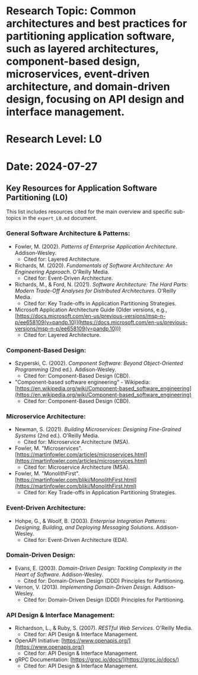 # Research Topic: Common architectures and best practices for partitioning application software, such as layered architectures, component-based design, microservices, event-driven architecture, and domain-driven design, focusing on API design and interface management.
# Research Level: L0
# Date: 2024-07-27

## Key Resources for Application Software Partitioning (L0)

This list includes resources cited for the main overview and specific sub-topics in the `expert_L0.md` document.

### General Software Architecture & Patterns:

*   Fowler, M. (2002). *Patterns of Enterprise Application Architecture*. Addison-Wesley.
    *   Cited for: Layered Architecture.
*   Richards, M. (2020). *Fundamentals of Software Architecture: An Engineering Approach*. O'Reilly Media.
    *   Cited for: Event-Driven Architecture.
*   Richards, M., & Ford, N. (2021). *Software Architecture: The Hard Parts: Modern Trade-Off Analyses for Distributed Architectures*. O'Reilly Media.
    *   Cited for: Key Trade-offs in Application Partitioning Strategies.
*   Microsoft Application Architecture Guide (Older versions, e.g., [https://docs.microsoft.com/en-us/previous-versions/msp-n-p/ee658109(v=pandp.10)](https://docs.microsoft.com/en-us/previous-versions/msp-n-p/ee658109(v=pandp.10)))
    *   Cited for: Layered Architecture.

### Component-Based Design:

*   Szyperski, C. (2002). *Component Software: Beyond Object-Oriented Programming* (2nd ed.). Addison-Wesley.
    *   Cited for: Component-Based Design (CBD).
*   "Component-based software engineering" - Wikipedia: [https://en.wikipedia.org/wiki/Component-based_software_engineering](https://en.wikipedia.org/wiki/Component-based_software_engineering)
    *   Cited for: Component-Based Design (CBD).

### Microservice Architecture:

*   Newman, S. (2021). *Building Microservices: Designing Fine-Grained Systems* (2nd ed.). O'Reilly Media.
    *   Cited for: Microservice Architecture (MSA).
*   Fowler, M. "Microservices". [https://martinfowler.com/articles/microservices.html](https://martinfowler.com/articles/microservices.html)
    *   Cited for: Microservice Architecture (MSA).
*   Fowler, M. "MonolithFirst". [https://martinfowler.com/bliki/MonolithFirst.html](https://martinfowler.com/bliki/MonolithFirst.html)
    *   Cited for: Key Trade-offs in Application Partitioning Strategies.

### Event-Driven Architecture:

*   Hohpe, G., & Woolf, B. (2003). *Enterprise Integration Patterns: Designing, Building, and Deploying Messaging Solutions*. Addison-Wesley.
    *   Cited for: Event-Driven Architecture (EDA).

### Domain-Driven Design:

*   Evans, E. (2003). *Domain-Driven Design: Tackling Complexity in the Heart of Software*. Addison-Wesley.
    *   Cited for: Domain-Driven Design (DDD) Principles for Partitioning.
*   Vernon, V. (2013). *Implementing Domain-Driven Design*. Addison-Wesley.
    *   Cited for: Domain-Driven Design (DDD) Principles for Partitioning.

### API Design & Interface Management:

*   Richardson, L., & Ruby, S. (2007). *RESTful Web Services*. O'Reilly Media.
    *   Cited for: API Design & Interface Management.
*   OpenAPI Initiative: [https://www.openapis.org/](https://www.openapis.org/)
    *   Cited for: API Design & Interface Management.
*   gRPC Documentation: [https://grpc.io/docs/](https://grpc.io/docs/)
    *   Cited for: API Design & Interface Management.
